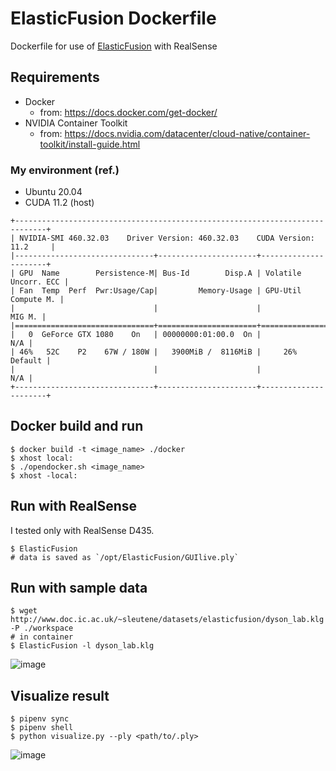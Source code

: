 # ElasticFusion Dockerfile

Dockerfile for use of [ElasticFusion](https://github.com/mp3guy/ElasticFusion) with RealSense

## Requirements

- Docker
  - from: https://docs.docker.com/get-docker/
- NVIDIA Container Toolkit
  - from: https://docs.nvidia.com/datacenter/cloud-native/container-toolkit/install-guide.html

### My environment (ref.)

- Ubuntu 20.04
- CUDA 11.2 (host)

```
+-----------------------------------------------------------------------------+
| NVIDIA-SMI 460.32.03    Driver Version: 460.32.03    CUDA Version: 11.2     |
|-------------------------------+----------------------+----------------------+
| GPU  Name        Persistence-M| Bus-Id        Disp.A | Volatile Uncorr. ECC |
| Fan  Temp  Perf  Pwr:Usage/Cap|         Memory-Usage | GPU-Util  Compute M. |
|                               |                      |               MIG M. |
|===============================+======================+======================|
|   0  GeForce GTX 1080    On   | 00000000:01:00.0  On |                  N/A |
| 46%   52C    P2    67W / 180W |   3900MiB /  8116MiB |     26%      Default |
|                               |                      |                  N/A |
+-------------------------------+----------------------+----------------------+
```

## Docker build and run

```terminal
$ docker build -t <image_name> ./docker
$ xhost local:
$ ./opendocker.sh <image_name>
$ xhost -local:
```

## Run with RealSense

I tested only with RealSense D435.

```terminal
$ ElasticFusion
# data is saved as `/opt/ElasticFusion/GUIlive.ply`
```

## Run with sample data

```terminal
$ wget http://www.doc.ic.ac.uk/~sleutene/datasets/elasticfusion/dyson_lab.klg -P ./workspace
# in container
$ ElasticFusion -l dyson_lab.klg
```

![image](https://user-images.githubusercontent.com/25898373/70848804-1d25fa80-1eba-11ea-92c3-2295a08984d8.png)

## Visualize result

```terminal
$ pipenv sync
$ pipenv shell
$ python visualize.py --ply <path/to/.ply>
```

![image](https://user-images.githubusercontent.com/25898373/70864791-f7235780-1f98-11ea-8367-738205205726.png)
